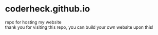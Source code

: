 # coderheck.github.io
repo for hosting my website \
thank you for visiting this repo, you can build your own website upon this!
